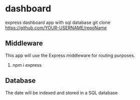 # dashboard
express dashboard app with sql database
git clone https://github.com/YOUR-USERNAME/repoName 

## Middleware
This app will use the Express middleware for routing purposes.
1. npm i express

## Database
The date will be indexed and stored in a SQL database